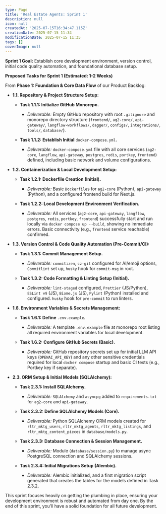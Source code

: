 ```yaml
---
type: Page
title: 'Real Estate Agents: Sprint 1'
description: null
icon: null
createdAt: '2025-07-15T16:34:47.115Z'
creationDate: 2025-07-15 11:34
modificationDate: 2025-07-15 11:35
tags: []
coverImage: null
---
```


**Sprint 1 Goal:** Establish core development environment, version control, initial code quality automation, and foundational database setup.

**Proposed Tasks for Sprint 1 (Estimated: 1-2 Weeks)**

From **Phase 1: Foundation & Core Data Flow** of our Product Backlog:

- **1.1. Repository & Project Structure Setup:**

    - **Task 1.1.1: Initialize GitHub Monorepo.**

        - *Deliverable:* Empty GitHub repository with root `.gitignore` and monorepo directory structure (`frontend/`, `ag2-core/`, `api-gateway/`, `langflow-workflows/`, `dagger/`, `configs/`, `integrations/`, `tools/`, `database/`).

    - **Task 1.1.2: Establish Initial** `docker-compose.yml`**.**

        - *Deliverable:* `docker-compose.yml` file with all core services (`ag2-core`, `langflow`, `api-gateway`, `postgres`, `redis`, `portkey`, `frontend`) defined, including basic network and volume configurations.

- **1.2. Containerization & Local Development Setup:**

    - **Task 1.2.1: Dockerfile Creation (Initial).**

        - *Deliverable:* Basic `Dockerfile`s for `ag2-core` (Python), `api-gateway` (Python), and a configured frontend build for Next.js.

    - **Task 1.2.2: Local Development Environment Verification.**

        - *Deliverable:* All services (`ag2-core`, `api-gateway`, `langflow`, `postgres`, `redis`, `portkey`, `frontend`) successfully start and run locally via `docker compose up --build`, showing no immediate errors. Basic connectivity (e.g., `frontend` service reachable) confirmed.

- **1.3. Version Control & Code Quality Automation (Pre-Commit/CI):**

    - **Task 1.3.1: Commit Management Setup.**

        - *Deliverable:* `commitizen`, `cz-git` configured for AI/emoji options, `Commitlint` set up, `husky` hook for `commit-msg` in root.

    - **Task 1.3.2: Code Formatting & Linting Setup (Initial).**

        - *Deliverable:* `lint-staged` configured, `Prettier` (JS/Python), `ESLint v9` (JS), `Biome.js` (JS), `Pylint` (Python) installed and configured. `husky` hook for `pre-commit` to run linters.

- **1.6. Environment Variables & Secrets Management:**

    - **Task 1.6.1: Define** `.env.example`**.**

        - *Deliverable:* A template `.env.example` file at monorepo root listing all required environment variables for local development.

    - **Task 1.6.2: Configure GitHub Secrets (Basic).**

        - *Deliverable:* GitHub repository secrets set up for initial LLM API keys (`OPENAI_API_KEY`) and any other sensitive credentials required for local `docker compose` startup and basic CI tests (e.g., Portkey key if separate).

- **2.3. ORM Setup & Initial Models (SQLAlchemy):**

    - **Task 2.3.1: Install SQLAlchemy.**

        - *Deliverable:* `SQLAlchemy` and `asyncpg` added to `requirements.txt` for `ag2-core` and `api-gateway`.

    - **Task 2.3.2: Define SQLAlchemy Models (Core).**

        - *Deliverable:* Python SQLAlchemy ORM models created for `rltr_mktg_users`, `rltr_mktg_agents`, `rltr_mktg_listings`, and `rltr_mktg_content_pieces` in `database/models.py`.

    - **Task 2.3.3: Database Connection & Session Management.**

        - *Deliverable:* Module (`database/session.py`) to manage async PostgreSQL connection and SQLAlchemy sessions.

    - **Task 2.3.4: Initial Migrations Setup (Alembic).**

        - *Deliverable:* Alembic initialized, and a first migration script generated that creates the tables for the models defined in Task 2.3.2.

This sprint focuses heavily on getting the plumbing in place, ensuring your development environment is robust and automated from day one. By the end of this sprint, you'll have a solid foundation for all future development.

